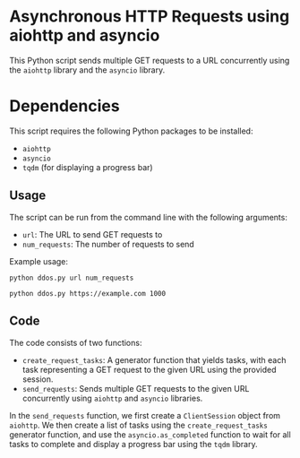 # Asynchronous HTTP Requests using aiohttp and asyncio

This Python script sends multiple GET requests to a URL concurrently using the `aiohttp` library and the `asyncio` library.


#  Dependencies

This script requires the following Python packages to be installed:

-   `aiohttp`
-   `asyncio`
-   `tqdm` (for displaying a progress bar)

## Usage

The script can be run from the command line with the following arguments:

-   `url`: The URL to send GET requests to
-   `num_requests`: The number of requests to send

Example usage:
```
python ddos.py url num_requests

```
```
python ddos.py https://example.com 1000

```

## Code

The code consists of two functions:

-   `create_request_tasks`: A generator function that yields tasks, with each task representing a GET request to the given URL using the provided session.
-   `send_requests`: Sends multiple GET requests to the given URL concurrently using `aiohttp` and `asyncio` libraries.

In the `send_requests` function, we first create a `ClientSession` object from `aiohttp`. We then create a list of tasks using the `create_request_tasks` generator function, and use the `asyncio.as_completed` function to wait for all tasks to complete and display a progress bar using the `tqdm` library.

